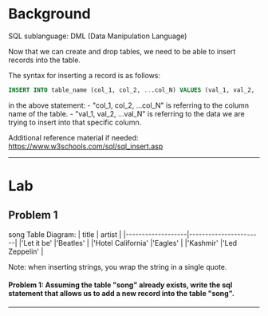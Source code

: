 # Background
 SQL sublanguage: DML (Data Manipulation Language)

 Now that we can create and drop tables, we need to be able to insert records into the table.

 The syntax for inserting a record is as follows:
  ```sql
  INSERT INTO table_name (col_1, col_2, ...col_N) VALUES (val_1, val_2, ...val_N);
  ```

in the above statement:
      - "col_1, col_2, ...col_N"  is referring to the column name of the table.
      - "val_1, val_2, ...val_N" is referring to the data we are trying to insert into that specific column.

 Additional reference material if needed: https://www.w3schools.com/sql/sql_insert.asp

- - - 

# Lab

## Problem 1
song Table Diagram:
|      title        |        artist         |
|-------------------|-----------------------|
|'Let it be'        |'Beatles'              |
|'Hotel California' |'Eagles'               |
|'Kashmir'          |'Led Zeppelin'         |

Note: when inserting strings, you wrap the string in a single quote.

#### Problem 1: Assuming the table "song" already exists, write the sql statement that allows us to add a new record into the table "song".

- - -
